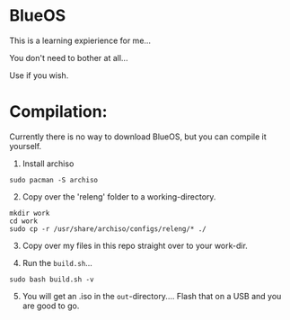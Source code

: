 # BlueOS
This is a learning expierience for me...

You don't need to bother at all...

Use if you wish.


# Compilation:
Currently there is no way to download BlueOS, but you can compile it yourself.

1. Install archiso 
```
sudo pacman -S archiso
```

2. Copy over the 'releng' folder to a working-directory.
```
mkdir work
cd work
sudo cp -r /usr/share/archiso/configs/releng/* ./
```

3. Copy over my files in this repo straight over to your work-dir.

4. Run the `build.sh`...
```
sudo bash build.sh -v
```

5. You will get an .iso in the `out`-directory.... Flash that on a USB and you are good to go.
